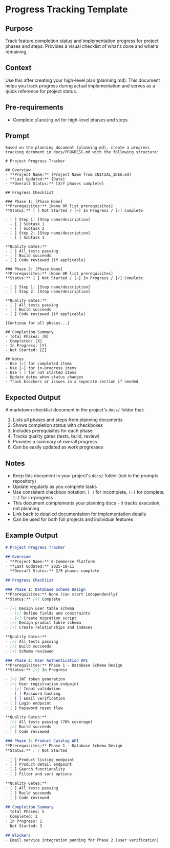 # Progress Tracking Template

## Purpose
Track feature completion status and implementation progress for project phases and steps. Provides a visual checklist of what's done and what's remaining.

## Context
Use this after creating your high-level plan (planning.md). This document helps you track progress during actual implementation and serves as a quick reference for project status.

## Pre-requirements
- Complete `planning.md` for high-level phases and steps

## Prompt
```
Based on the planning document (planning.md), create a progress tracking document in docs/PROGRESS.md with the following structure:

# Project Progress Tracker

## Overview
- **Project Name:** [Project Name from INITIAL_IDEA.md]
- **Last Updated:** [Date]
- **Overall Status:** [X/Y phases complete]

## Progress Checklist

### Phase 1: [Phase Name]
**Prerequisites:** [None OR list prerequisites]
**Status:** [ ] Not Started / [~] In Progress / [✓] Complete

- [ ] Step 1: [Step name/description]
  - [ ] Subtask 1
  - [ ] Subtask 2
- [ ] Step 2: [Step name/description]
  - [ ] Subtask 1

**Quality Gates:**
- [ ] All tests passing
- [ ] Build succeeds
- [ ] Code reviewed (if applicable)

### Phase 2: [Phase Name]
**Prerequisites:** [None OR list prerequisites]
**Status:** [ ] Not Started / [~] In Progress / [✓] Complete

- [ ] Step 1: [Step name/description]
- [ ] Step 2: [Step name/description]

**Quality Gates:**
- [ ] All tests passing
- [ ] Build succeeds
- [ ] Code reviewed (if applicable)

[Continue for all phases...]

## Completion Summary
- Total Phases: [N]
- Completed: [X]
- In Progress: [Y]
- Not Started: [Z]

## Notes
- Use [✓] for completed items
- Use [~] for in-progress items
- Use [ ] for not started items
- Update dates when status changes
- Track blockers or issues in a separate section if needed
```

## Expected Output
A markdown checklist document in the project's `docs/` folder that:
1. Lists all phases and steps from planning documents
2. Shows completion status with checkboxes
3. Includes prerequisites for each phase
4. Tracks quality gates (tests, build, review)
5. Provides a summary of overall progress
6. Can be easily updated as work progresses

## Notes
- Keep this document in your project's `docs/` folder (not in the prompts repository)
- Update regularly as you complete tasks
- Use consistent checkbox notation: `[ ]` for incomplete, `[✓]` for complete, `[~]` for in-progress
- This document complements your planning docs - it tracks execution, not planning
- Link back to detailed documentation for implementation details
- Can be used for both full projects and individual features

## Example Output

```markdown
# Project Progress Tracker

## Overview
- **Project Name:** E-Commerce Platform
- **Last Updated:** 2025-10-11
- **Overall Status:** 2/5 phases complete

## Progress Checklist

### Phase 1: Database Schema Design
**Prerequisites:** None (can start independently)
**Status:** [✓] Complete

- [✓] Design user table schema
  - [✓] Define fields and constraints
  - [✓] Create migration script
- [✓] Design product table schema
- [✓] Create relationships and indexes

**Quality Gates:**
- [✓] All tests passing
- [✓] Build succeeds
- [✓] Schema reviewed

### Phase 2: User Authentication API
**Prerequisites:** Phase 1 - Database Schema Design
**Status:** [~] In Progress

- [✓] JWT token generation
- [~] User registration endpoint
  - [✓] Input validation
  - [ ] Password hashing
  - [ ] Email verification
- [ ] Login endpoint
- [ ] Password reset flow

**Quality Gates:**
- [~] All tests passing (70% coverage)
- [✓] Build succeeds
- [ ] Code reviewed

### Phase 3: Product Catalog API
**Prerequisites:** Phase 1 - Database Schema Design
**Status:** [ ] Not Started

- [ ] Product listing endpoint
- [ ] Product detail endpoint
- [ ] Search functionality
- [ ] Filter and sort options

**Quality Gates:**
- [ ] All tests passing
- [ ] Build succeeds
- [ ] Code reviewed

## Completion Summary
- Total Phases: 5
- Completed: 1
- In Progress: 1
- Not Started: 3

## Blockers
- Email service integration pending for Phase 2 (user verification)
```
